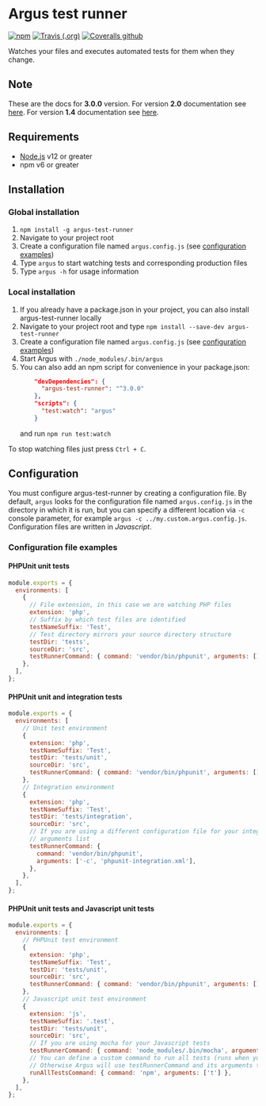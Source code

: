 # Argus test runner

[![npm](https://img.shields.io/npm/v/argus-test-runner.svg)](https://www.npmjs.com/package/argus-test-runner)
[![Travis (.org)](https://img.shields.io/travis/ldgit/argus.svg)](https://travis-ci.org/ldgit/argus)
[![Coveralls github](https://img.shields.io/coveralls/github/ldgit/argus.svg)](https://coveralls.io/github/ldgit/argus)

Watches your files and executes automated tests for them when they change.

## Note

These are the docs for **3.0.0** version.
For version **2.0** documentation see [here](../v2.0/README.md).
For version **1.4** documentation see [here](../v1.4/README.md).

## Requirements

- [Node.js](https://nodejs.org/en/) v12 or greater
- npm v6 or greater

## Installation

### Global installation

1. `npm install -g argus-test-runner`
2. Navigate to your project root
3. Create a configuration file named `argus.config.js` (see [configuration examples](#configuration-file-examples))
4. Type `argus` to start watching tests and corresponding production files
5. Type `argus -h` for usage information

### Local installation

1. If you already have a package.json in your project, you can also install argus-test-runner locally
2. Navigate to your project root and type `npm install --save-dev argus-test-runner`
3. Create a configuration file named `argus.config.js` (see [configuration examples](#configuration-file-examples))
4. Start Argus with `./node_modules/.bin/argus`
5. You can also add an npm script for convenience in your package.json:
   ```json
       "devDependencies": {
         "argus-test-runner": "^3.0.0"
       },
       "scripts": {
         "test:watch": "argus"
       }
   ```
   and run `npm run test:watch`

To stop watching files just press `Ctrl + C`.

## Configuration

You must configure argus-test-runner by creating a configuration file. By default, `argus` looks for the configuration file named `argus.config.js` in the directory in which it is run, but you can specify a different location via `-c` console parameter, for example `argus -c ../my.custom.argus.config.js`.
Configuration files are written in _Javascript_.

### Configuration file examples

#### PHPUnit unit tests

```javascript
module.exports = {
  environments: [
    {
      // File extension, in this case we are watching PHP files
      extension: 'php',
      // Suffix by which test files are identified
      testNameSuffix: 'Test',
      // Test directory mirrors your source directory structure
      testDir: 'tests',
      sourceDir: 'src',
      testRunnerCommand: { command: 'vendor/bin/phpunit', arguments: [] },
    },
  ],
};
```

#### PHPUnit unit and integration tests

```javascript
module.exports = {
  environments: [
    // Unit test environment
    {
      extension: 'php',
      testNameSuffix: 'Test',
      testDir: 'tests/unit',
      sourceDir: 'src',
      testRunnerCommand: { command: 'vendor/bin/phpunit', arguments: [] },
    },
    // Integration environment
    {
      extension: 'php',
      testNameSuffix: 'Test',
      testDir: 'tests/integration',
      sourceDir: 'src',
      // If you are using a different configuration file for your integration tests, you can specify it in the
      // arguments list
      testRunnerCommand: {
        command: 'vendor/bin/phpunit',
        arguments: ['-c', 'phpunit-integration.xml'],
      },
    },
  ],
};
```

#### PHPUnit unit tests and Javascript unit tests

```javascript
module.exports = {
  environments: [
    // PHPUnit test environment
    {
      extension: 'php',
      testNameSuffix: 'Test',
      testDir: 'tests/unit',
      sourceDir: 'src',
      testRunnerCommand: { command: 'vendor/bin/phpunit', arguments: [] },
    },
    // Javascript unit test environment
    {
      extension: 'js',
      testNameSuffix: '.test',
      testDir: 'tests/unit',
      sourceDir: 'src',
      // If you are using mocha for your Javascript tests
      testRunnerCommand: { command: 'node_modules/.bin/mocha', arguments: [] },
      // You can define a custom command to run all tests (runs when you press "a" when Argus is running).
      // Otherwise Argus will use testRunnerCommand and its arguments to run all tests.
      runAllTestsCommand: { command: 'npm', arguments: ['t'] },
    },
  ],
};
```
